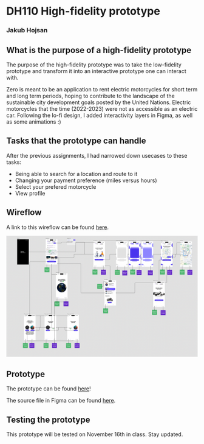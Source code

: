 # DH110 High-fidelity prototype

### Jakub Hojsan

## What is the purpose of a high-fidelity prototype

The purpose of the high-fidelity prototype was to take the low-fidelity prototype and transform it into an interactive prototype one can interact with.

Zero is meant to be an application to rent electric motorcycles for short term and long term periods, hoping to contribute to the landscape of the sustainable city development goals posted by the United Nations. Electric motorcycles that the time (2022-2023) were not as accessible as an electric car. Following the lo-fi design, I added interactivity layers in Figma, as well as some animations :)

## Tasks that the prototype can handle

After the previous assignments, I had narrowed down usecases to these tasks:

- Being able to search for a location and route to it
- Changing your payment preference (miles versus hours)
- Select your prefered motorcycle
- View profile

## Wireflow

A link to this wireflow can be found [here](https://www.figma.com/file/E0lVkbu4lQ9bkhfn0V9jZc/Zero?node-id=84%3A1701&t=CrtslYbsi4rHXwuF-1).

![Wireflow](wireflow.png)

## Prototype

The prototype can be found [here](https://www.figma.com/proto/E0lVkbu4lQ9bkhfn0V9jZc/Zero?page-id=84%3A1701&node-id=84%3A1709&viewport=464%2C411%2C0.27&scaling=scale-down&starting-point-node-id=84%3A1704)!

The source file in Figma can be found [here](https://www.figma.com/file/E0lVkbu4lQ9bkhfn0V9jZc/Zero?node-id=42%3A1823&t=CrtslYbsi4rHXwuF-1).

## Testing the prototype

This prototype will be tested on November 16th in class. Stay updated.

